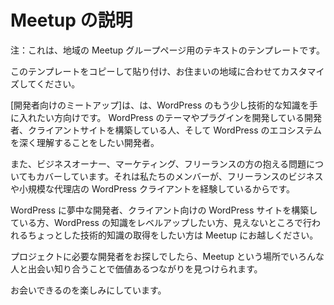 <!-- # Meetup Description -->
# Meetup の説明

<!-- Alert: This is a template that may inspire the text for your local Meetup group page. -->
注：これは、地域の Meetup グループページ用のテキストのテンプレートです。

<!-- Feel free to copy and paste this template and customise it for your area. -->
このテンプレートをコピーして貼り付け、お住まいの地域に合わせてカスタマイズしてください。

<!-- The \[developer meetup\] caters to people who want to get a little more technical with their WordPress knowledge. Developers who are developing themes and plugins for WordPress, who are building client sites, and who are excited by the idea of getting deeper into the WordPress ecosystem. -->
\[開発者向けのミートアップ\]は、は、WordPress のもう少し技術的な知識を手に入れたい方向けです。 WordPress のテーマやプラグインを開発している開発者、クライアントサイトを構築している人、そして WordPress のエコシステムを深く理解することをしたい開発者。

<!-- We also often cover issues of business ownership, marketing and freelancing as a large contingent of our membership are running freelance business and small agencies doing WordPress for clients. -->
また、ビジネスオーナー、マーケティング、フリーランスの方の抱える問題についてもカバーしています。それは私たちのメンバーが、フリーランスのビジネスや小規模な代理店の WordPress クライアントを経験しているからです。

<!-- We would love to see you if you are a developer diving into WordPress, are building WordPress sites for client or are just wanting to take your knowledge of WordPress to the next level and are keen to get just that little bit more technical about what goes on under the hood. -->
WordPress に夢中な開発者、クライアント向けの WordPress サイトを構築している方、WordPress の知識をレベルアップしたい方、見えないところで行われるちょっとした技術的知識の取得をしたい方は Meetup にお越しください。

<!-- If you’re looking for a developer to work with on a project, the Meetup is a great place to meet people and come and see if you can find a valuable connection. -->
プロジェクトに必要な開発者をお探しでしたら、Meetup という場所でいろんな人と出会い知り合うことで価値あるつながりを見つけられます。

<!-- Hope to see you soon! -->
お会いできるのを楽しみにしています。
